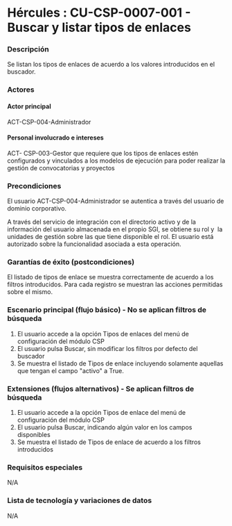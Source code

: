 # Hércules : CU\-CSP\-0007\-001 \- Buscar y listar tipos de enlaces



### Descripción

Se listan los tipos de enlaces de acuerdo a los valores introducidos en el buscador.

### Actores

#### Actor principal

ACT\-CSP\-004\-Administrador

#### Personal involucrado e intereses

ACT\- CSP\-003\-Gestor que requiere que los tipos de enlaces estén configurados y vinculados a los modelos de ejecución para poder realizar la gestión de convocatorias y proyectos

### Precondiciones

El usuario ACT\-CSP\-004\-Administrador se autentica a través del usuario de dominio corporativo.

A través del servicio de integración con el directorio activo y de la información del usuario almacenada en el propio SGI, se obtiene su rol y  la unidades de gestión sobre las que tiene disponible el rol. El usuario está autorizado sobre la funcionalidad asociada a esta operación.

### Garantías de éxito (postcondiciones)

El listado de tipos de enlace se muestra correctamente de acuerdo a los filtros introducidos. Para cada registro se muestran las acciones permitidas sobre el mismo.

### Escenario principal (flujo básico) \- No se aplican filtros de búsqueda

1. El usuario accede a la opción Tipos de enlaces del menú de configuración del módulo CSP
2. El usuario pulsa Buscar, sin modificar los filtros por defecto del buscador
3. Se muestra el listado de Tipos de enlace incluyendo solamente aquellas que tengan el campo "activo" a True.

  


### Extensiones (flujos alternativos) \- Se aplican filtros de búsqueda

1. El usuario accede a la opción Tipos de enlace del menú de configuración del módulo CSP
2. El usuario pulsa Buscar, indicando algún valor en los campos disponibles
3. Se muestra el listado de Tipos de enlace de acuerdo a los filtros introducidos

### Requisitos especiales

N/A

### Lista de tecnología y variaciones de datos

N/A

  
  
  





